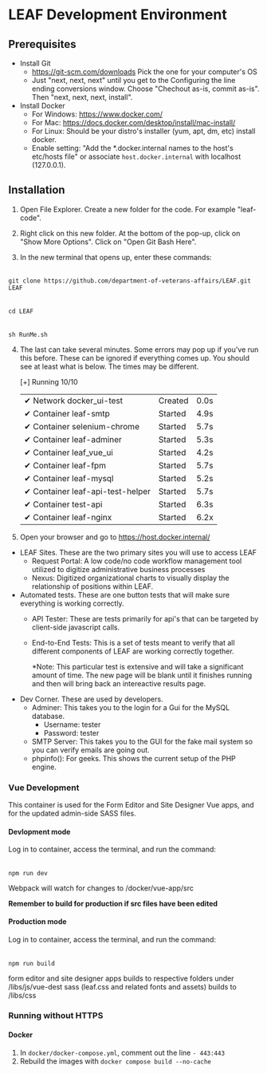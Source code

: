 # LEAF Development Environment

## Prerequisites

- Install Git
  - https://git-scm.com/downloads  Pick the one for your computer's OS
  - Just "next, next, next" until you get to the Configuring the line ending conversions window.  Choose "Chechout as-is, commit as-is".  Then "next, next, next, install". 
- Install Docker
  - For Windows:  https://www.docker.com/
  - For Mac: https://docs.docker.com/desktop/install/mac-install/
  - For Linux: Should be your distro's installer (yum, apt, dm, etc) install docker.
  - Enable setting: "Add the *.docker.internal names to the host's etc/hosts file" or associate `host.docker.internal` with localhost (127.0.0.1).

## Installation

1. Open File Explorer.  Create a new folder for the code.  For example "leaf-code".

2. Right click on this new folder.  At the bottom of the pop-up, click on "Show More Options".  Click on "Open Git Bash Here".

3. In the new terminal that opens up, enter these commands: 
######
    git clone https://github.com/department-of-veterans-affairs/LEAF.git LEAF
######
    cd LEAF
######
    sh RunMe.sh  

4. The last can take several minutes.  Some errors may pop up if you've run this before. These can be ignored if everything comes up. 
  You should see at least what is below.  The times may be different.
  
      [+] Running 10/10<br/>
      <table style="border-collapse: collapse; border: none;">
        <tr style="border: none;">
          <td style="border: none;">✔ Network docker_ui-test</td>
          <td style="border: none;">          Created  </td>
          <td style="border: none;">      0.0s  </td></tr>
        <tr style="border: none;"><td>  ✔ Container leaf-smtp </td><td>            Started </td><td>       4.9s  </td></tr>
        <tr style="border: none;"><td>  ✔ Container selenium-chrome </td><td>      Started </td><td>       5.7s  </td></tr>
        <tr style="border: none;"><td>  ✔ Container leaf-adminer </td><td>         Started </td><td>       5.3s  </td></tr>
        <tr style="border: none;"><td>  ✔ Container leaf_vue_ui </td><td>          Started </td><td>       4.2s  </td></tr>
        <tr style="border: none;"><td>  ✔ Container leaf-fpm </td><td>             Started </td><td>       5.7s  </td></tr>
        <tr style="border: none;"><td>  ✔ Container leaf-mysql </td><td>           Started </td><td>       5.2s  </td></tr>
        <tr style="border: none;"><td>  ✔ Container leaf-api-test-helper</td><td>  Started </td><td>       5.7s  </td></tr>
        <tr style="border: none;"><td>  ✔ Container test-api </td><td>             Started </td><td>       6.3s  </td></tr>
        <tr style="border: none;"><td>  ✔ Container leaf-nginx </td><td>           Started </td><td>       6.2x  </td></tr>
      </table>        
                   
5. Open your browser and go to https://host.docker.internal/ 
  - LEAF Sites.  These are the two primary sites you will use to access LEAF
    - Request Portal: A low code/no code workflow management tool utilized to digitize administrative business processes
    - Nexus: Digitized organizational charts to visually display the relationship of positions within LEAF. 
  - Automated tests.  These are one button tests that will make sure everything is working correctly.
    - API Tester:  These are tests primarily for api's that can be targeted by client-side javascript calls.
    - End-to-End Tests:  This is a set of tests meant to verify that all different components of LEAF are working correctly together.

      *Note:  This particular test is extensive and will take a significant amount of time.  The new page will be blank until it finishes running and then will bring back an intereactive results page.
  - Dev Corner.  These are used by developers.
    - Adminer:  This takes you to the login for a Gui for the MySQL database.
      - Username: tester
      - Password: tester
    - SMTP Server:  This takes you to the GUI for the fake mail system so you can verify emails are going out.
    - phpinfo():  For geeks.  This shows the current setup of the PHP engine.


### Vue Development

This container is used for the Form Editor and Site Designer Vue apps, and for the updated admin-side SASS files.

#### Devlopment mode

Log in to container, access the terminal, and run the command:
######
    npm run dev

Webpack will watch for changes to /docker/vue-app/src

**Remember to build for production if src files have been edited**

#### Production mode

Log in to container, access the terminal, and run the command:
######
    npm run build

form editor and site designer apps builds to respective folders under /libs/js/vue-dest
sass (leaf.css and related fonts and assets) builds to /libs/css

### Running without HTTPS

#### Docker

1. In `docker/docker-compose.yml`, comment out the line `- 443:443`
2. Rebuild the images with `docker compose build --no-cache`
